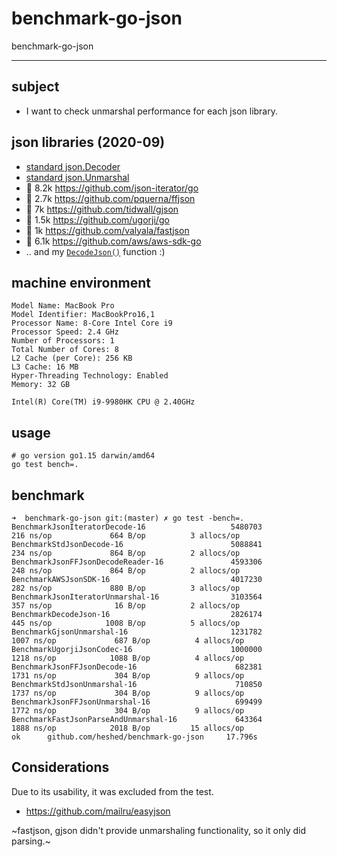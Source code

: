 # benchmark-go-json
benchmark-go-json

---

## subject

- I want to check unmarshal performance for each json library.

## json libraries (2020-09)

- [standard json.Decoder](https://golang.org/pkg/encoding/json/#Decoder)
- [standard json.Unmarshal](https://golang.org/pkg/encoding/json/#Unmarshal)
- :star2: 8.2k https://github.com/json-iterator/go
- :star2: 2.7k https://github.com/pquerna/ffjson
- :star2: 7k https://github.com/tidwall/gjson
- :star2: 1.5k https://github.com/ugorji/go
- :star2: 1k https://github.com/valyala/fastjson
- :star2: 6.1k https://github.com/aws/aws-sdk-go
- .. and my [`DecodeJson()`][DecodeJson] function :)

## machine environment

```
Model Name: MacBook Pro
Model Identifier: MacBookPro16,1
Processor Name: 8-Core Intel Core i9
Processor Speed: 2.4 GHz
Number of Processors: 1
Total Number of Cores: 8
L2 Cache (per Core): 256 KB
L3 Cache: 16 MB
Hyper-Threading Technology: Enabled
Memory: 32 GB

Intel(R) Core(TM) i9-9980HK CPU @ 2.40GHz
```

## usage

```console
# go version go1.15 darwin/amd64
go test bench=.
```

## benchmark

```
➜  benchmark-go-json git:(master) ✗ go test -bench=. 
BenchmarkJsonIteratorDecode-16                   5480703               216 ns/op             664 B/op          3 allocs/op
BenchmarkStdJsonDecode-16                        5088841               234 ns/op             864 B/op          2 allocs/op
BenchmarkJsonFFJsonDecodeReader-16               4593306               248 ns/op             864 B/op          2 allocs/op
BenchmarkAWSJsonSDK-16                           4017230               282 ns/op             880 B/op          3 allocs/op
BenchmarkJsonIteratorUnmarshal-16                3103564               357 ns/op              16 B/op          2 allocs/op
BenchmarkDecodeJson-16                           2826174               445 ns/op            1008 B/op          5 allocs/op
BenchmarkGjsonUnmarshal-16                       1231782              1007 ns/op             687 B/op          4 allocs/op
BenchmarkUgorjiJsonCodec-16                      1000000              1218 ns/op            1088 B/op          4 allocs/op
BenchmarkJsonFFJsonDecode-16                      682381              1731 ns/op             304 B/op          9 allocs/op
BenchmarkStdJsonUnmarshal-16                      710850              1737 ns/op             304 B/op          9 allocs/op
BenchmarkJsonFFJsonUnmarshal-16                   699499              1772 ns/op             304 B/op          9 allocs/op
BenchmarkFastJsonParseAndUnmarshal-16             643364              1888 ns/op            2018 B/op         15 allocs/op
ok      github.com/heshed/benchmark-go-json     17.796s
```

## Considerations

Due to its usability, it was excluded from the test.
- https://github.com/mailru/easyjson 

~fastjson, gjson didn't provide unmarshaling functionality, so it only did parsing.~

[DecodeJson]: https://github.com/heshed/benchmark-go-json/blob/master/benchmark_test.go#L49-L55